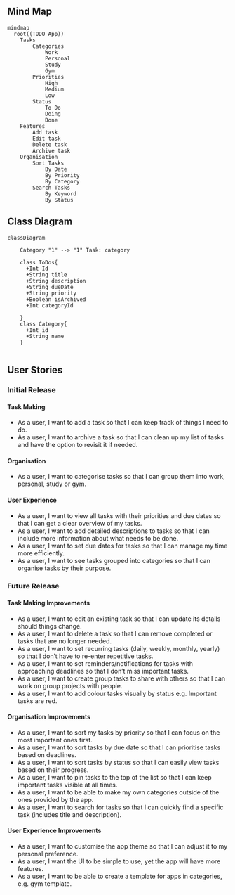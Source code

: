 ## Mind Map

```mermaid
mindmap
  root((TODO App))
    Tasks
        Categories
            Work
            Personal
            Study
            Gym
        Priorities
            High
            Medium
            Low
        Status
            To Do
            Doing
            Done
    Features
        Add task
        Edit task
        Delete task
        Archive task
    Organisation
        Sort Tasks
            By Date
            By Priority
            By Category
        Search Tasks
            By Keyword
            By Status
```

## Class Diagram
```mermaid
classDiagram

    Category "1" --> "1" Task: category
    
    class ToDos{
      +Int Id
      +String title
      +String description
      +String dueDate
      +String priority
      +Boolean isArchived
      +Int categoryId

    }
    class Category{
      +Int id
      +String name
    }
            
```

## User Stories

### Initial Release

#### Task Making
- As a user, I want to add a task so that I can keep track of things I need to do.
- As a user, I want to archive a task so that I can clean up my list of tasks and have the option to revisit it if needed.

#### Organisation
- As a user, I want to categorise tasks so that I can group them into work, personal, study or gym.

#### User Experience
- As a user, I want to view all tasks with their priorities and due dates so that I can get a clear overview of my tasks.
- As a user, I want to add detailed descriptions to tasks so that I can include more information about what needs to be done.
- As a user, I want to set due dates for tasks so that I can manage my time more efficiently.
- As a user, I want to see tasks grouped into categories so that I can organise tasks by their purpose.

### Future Release

#### Task Making Improvements
- As a user, I want to edit an existing task so that I can update its details should things change.
- As a user, I want to delete a task so that I can remove completed or tasks that are no longer needed.
- As a user, I want to set recurring tasks (daily, weekly, monthly, yearly) so that I don’t have to re-enter repetitive tasks.
- As a user, I want to set reminders/notifications for tasks with approaching deadlines so that I don’t miss important tasks.
- As a user, I want to create group tasks to share with others so that I can work on group projects with people.
- As a user, I want to add colour tasks visually by status e.g. Important tasks are red.

#### Organisation Improvements
- As a user, I want to sort my tasks by priority so that I can focus on the most important ones first.
- As a user, I want to sort tasks by due date so that I can prioritise tasks based on deadlines.
- As a user, I want to sort tasks by status so that I can easily view tasks based on their progress.
- As a user, I want to pin tasks to the top of the list so that I can keep important tasks visible at all times.
- As a user, I want to be able to make my own categories outside of the ones provided by the app.
- As a user, I want to search for tasks so that I can quickly find a specific task (includes title and description).


#### User Experience Improvements
- As a user, I want to customise the app theme so that I can adjust it to my personal preference.
- As a user, I want the UI to be simple to use, yet the app will have more features.
- As a user, I want to be able to create a template for apps in categories, e.g. gym template.